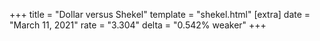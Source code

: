 +++
title = "Dollar versus Shekel"
template = "shekel.html"
[extra]
date = "March 11, 2021"
rate = "3.304"
delta = "0.542% weaker"
+++

